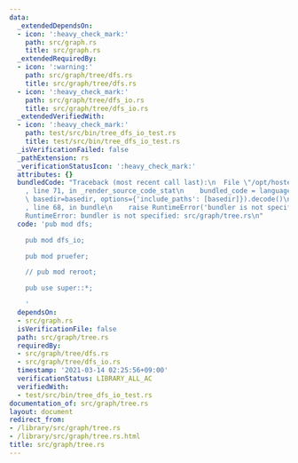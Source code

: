 ```yaml
---
data:
  _extendedDependsOn:
  - icon: ':heavy_check_mark:'
    path: src/graph.rs
    title: src/graph.rs
  _extendedRequiredBy:
  - icon: ':warning:'
    path: src/graph/tree/dfs.rs
    title: src/graph/tree/dfs.rs
  - icon: ':heavy_check_mark:'
    path: src/graph/tree/dfs_io.rs
    title: src/graph/tree/dfs_io.rs
  _extendedVerifiedWith:
  - icon: ':heavy_check_mark:'
    path: test/src/bin/tree_dfs_io_test.rs
    title: test/src/bin/tree_dfs_io_test.rs
  _isVerificationFailed: false
  _pathExtension: rs
  _verificationStatusIcon: ':heavy_check_mark:'
  attributes: {}
  bundledCode: "Traceback (most recent call last):\n  File \"/opt/hostedtoolcache/Python/3.9.2/x64/lib/python3.9/site-packages/onlinejudge_verify/documentation/build.py\"\
    , line 71, in _render_source_code_stat\n    bundled_code = language.bundle(stat.path,\
    \ basedir=basedir, options={'include_paths': [basedir]}).decode()\n  File \"/opt/hostedtoolcache/Python/3.9.2/x64/lib/python3.9/site-packages/onlinejudge_verify/languages/user_defined.py\"\
    , line 68, in bundle\n    raise RuntimeError('bundler is not specified: {}'.format(path.as_posix()))\n\
    RuntimeError: bundler is not specified: src/graph/tree.rs\n"
  code: 'pub mod dfs;

    pub mod dfs_io;

    pub mod pruefer;

    // pub mod reroot;

    pub use super::*;

    '
  dependsOn:
  - src/graph.rs
  isVerificationFile: false
  path: src/graph/tree.rs
  requiredBy:
  - src/graph/tree/dfs.rs
  - src/graph/tree/dfs_io.rs
  timestamp: '2021-03-14 02:25:56+09:00'
  verificationStatus: LIBRARY_ALL_AC
  verifiedWith:
  - test/src/bin/tree_dfs_io_test.rs
documentation_of: src/graph/tree.rs
layout: document
redirect_from:
- /library/src/graph/tree.rs
- /library/src/graph/tree.rs.html
title: src/graph/tree.rs
---
```

